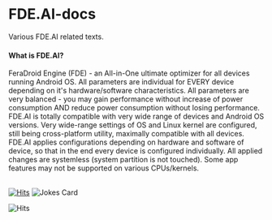 # FDE.AI-docs
Various FDE.AI related texts.<br>

#### What is FDE.AI?
FeraDroid Engine (FDE) - an All-in-One ultimate optimizer for all devices running Android OS. All parameters are individual for EVERY device depending on it's hardware/software characteristics. All parameters are very balanced - you may gain performance without increase of power consumption AND reduce power consumption without losing performance. FDE.AI is totally compatible with very wide range of devices and Android OS versions. Very wide-range settings of OS and Linux kernel are configured, still being cross-platform utility, maximally compatible with all devices. FDE.AI applies configurations depending on hardware and software of device, so that in the end every device is configured individually. All applied changes are systemless (system partition is not touched). Some app features may not be supported on various CPUs/kernels.<br><br>


[![Hits](https://hits.seeyoufarm.com/api/count/incr/badge.svg?url=https%3A%2F%2Fgithub.com%2Fferavolt%2FFDE.AI-docs&count_bg=%2379C83D&title_bg=%23555555&icon=&icon_color=%23E7E7E7&title=hits&edge_flat=false)](https://hits.seeyoufarm.com)
![Jokes Card](https://readme-jokes.vercel.app/api)

![Hits](https://hitcounter.pythonanywhere.com/count/tag.svg?url=https%3A%2F%2Fgithub.com%2Fferavolt%2FFDE.AI-docs)
